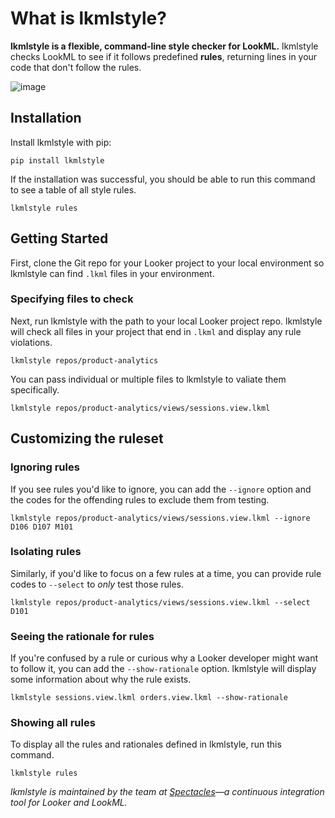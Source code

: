 # What is lkmlstyle?

**lkmlstyle is a flexible, command-line style checker for LookML.** lkmlstyle checks LookML to see if it follows predefined **rules**, returning lines in your code that don't follow the rules.

![image](https://user-images.githubusercontent.com/8672171/158179741-99a33afb-37f8-4940-af66-0ccbaeeb006b.png)

## Installation

Install lkmlstyle with pip:

```
pip install lkmlstyle
```

If the installation was successful, you should be able to run this command to see a table of all style rules.

```
lkmlstyle rules
```

## Getting Started

First, clone the Git repo for your Looker project to your local environment so lkmlstyle can find `.lkml` files in your environment.

### Specifying files to check

Next, run lkmlstyle with the path to your local Looker project repo. lkmlstyle will check all files in your project that end in `.lkml` and display any rule violations.

```
lkmlstyle repos/product-analytics
```

You can pass individual or multiple files to lkmlstyle to valiate them specifically.

```
lkmlstyle repos/product-analytics/views/sessions.view.lkml
```

## Customizing the ruleset

### Ignoring rules

If you see rules you'd like to ignore, you can add the `--ignore` option and the codes for the offending rules to exclude them from testing.

```
lkmlstyle repos/product-analytics/views/sessions.view.lkml --ignore D106 D107 M101
```

### Isolating rules

Similarly, if you'd like to focus on a few rules at a time, you can provide rule codes to `--select` to _only_ test those rules.

```
lkmlstyle repos/product-analytics/views/sessions.view.lkml --select D101
```

### Seeing the rationale for rules

If you're confused by a rule or curious why a Looker developer might want to follow it, you can add the `--show-rationale` option. lkmlstyle will display some information about why the rule exists.

```
lkmlstyle sessions.view.lkml orders.view.lkml --show-rationale
```

### Showing all rules

To display all the rules and rationales defined in lkmlstyle, run this command.

```
lkmlstyle rules
```

_lkmlstyle is maintained by the team at [Spectacles](https://spectacles.dev)—a continuous integration tool for Looker and LookML._
